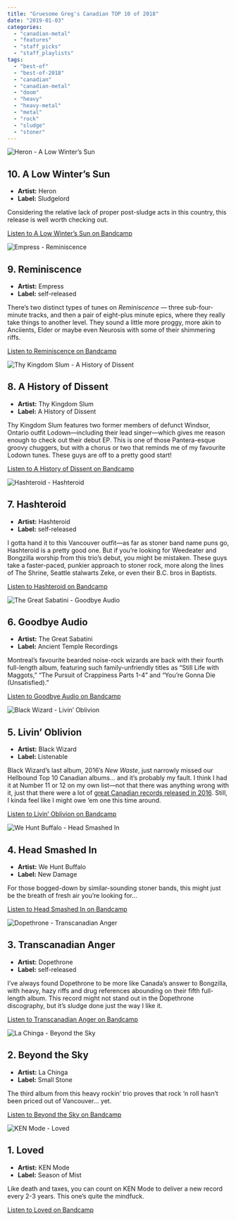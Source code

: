 ```yaml
---
title: "Gruesome Greg's Canadian TOP 10 of 2018"
date: "2019-01-03"
categories: 
  - "canadian-metal"
  - "features"
  - "staff_picks"
  - "staff_playlists"
tags: 
  - "best-of"
  - "best-of-2018"
  - "canadian"
  - "canadian-metal"
  - "doom"
  - "heavy"
  - "heavy-metal"
  - "metal"
  - "rock"
  - "sludge"
  - "stoner"
---
```


![Heron - A Low Winter’s Sun](https://res.cloudinary.com/dy8mxogvn/image/upload/c_fill,f_auto,g_center,h_540,q_auto:good,w_540/v1546374789/a1553734312_16.jpg)

## 10\. A Low Winter’s Sun

- **Artist:** Heron
- **Label:** Sludgelord

Considering the relative lack of proper post-sludge acts in this country, this release is well worth checking out.

[Listen to A Low Winter’s Sun on Bandcamp](https://heronvan.bandcamp.com/album/a-low-winters-sun)

![Empress - Reminiscence](https://res.cloudinary.com/dy8mxogvn/image/upload/c_fill,f_auto,g_center,h_540,q_auto:good,w_540/v1546374683/a2070790258_16.jpg)

## 9\. Reminiscence

- **Artist:** Empress
- **Label:** self-released

There’s two distinct types of tunes on _Reminiscence_ — three sub-four-minute tracks, and then a pair of eight-plus minute epics, where they really take things to another level. They sound a little more proggy, more akin to Anciients, Elder or maybe even Neurosis with some of their shimmering riffs.

[Listen to Reminiscence on Bandcamp](https://thisisempress.bandcamp.com/album/reminiscence)

![Thy Kingdom Slum - A History of Dissent](https://res.cloudinary.com/dy8mxogvn/image/upload/c_fill,f_auto,g_center,h_540,q_auto:good,w_540/v1546374405/a0763042511_16.jpg)

## 8\. A History of Dissent

- **Artist:** Thy Kingdom Slum
- **Label:** A History of Dissent

Thy Kingdom Slum features two former members of defunct Windsor, Ontario outfit Lodown—including their lead singer—which gives me reason enough to check out their debut EP. This is one of those Pantera-esque groovy chuggers, but with a chorus or two that reminds me of my favourite Lodown tunes. These guys are off to a pretty good start!

[Listen to A History of Dissent on Bandcamp](https://thykingdomslum.bandcamp.com/album/a-history-of-dissent)

![Hashteroid - Hashteroid](https://res.cloudinary.com/dy8mxogvn/image/upload/c_fill,f_auto,g_center,h_540,q_auto:good,w_540/v1546374251/a3984099411_16.jpg)

## 7\. Hashteroid

- **Artist:** Hashteroid
- **Label:** self-released

I gotta hand it to this Vancouver outfit—as far as stoner band name puns go, Hashteroid is a pretty good one. But if you’re looking for Weedeater and Bongzilla worship from this trio’s debut, you might be mistaken. These guys take a faster-paced, punkier approach to stoner rock, more along the lines of The Shrine, Seattle stalwarts Zeke, or even their B.C. bros in Baptists.

[Listen to Hashteroid on Bandcamp](https://hashteroid.bandcamp.com/album/hashteroid)

![The Great Sabatini - Goodbye Audio](https://res.cloudinary.com/dy8mxogvn/image/upload/c_fill,f_auto,g_center,h_540,q_auto:good,w_540/v1546374074/a4233390742_16.jpg)

## 6\. Goodbye Audio

- **Artist:** The Great Sabatini
- **Label:** Ancient Temple Recordings

Montreal’s favourite bearded noise-rock wizards are back with their fourth full-length album, featuring such family-unfriendly titles as “Still Life with Maggots,” “The Pursuit of Crappiness Parts 1-4” and “You’re Gonna Die (Unsatisfied).”

[Listen to Goodbye Audio on Bandcamp](https://thegreatsabatini.bandcamp.com/album/goodbye-audio)

![Black Wizard - Livin’ Oblivion](https://res.cloudinary.com/dy8mxogvn/image/upload/c_fill,f_auto,g_center,h_540,q_auto:good,w_540/v1546372929/a1145379369_16.jpg)

## 5\. Livin’ Oblivion

- **Artist:** Black Wizard
- **Label:** Listenable

Black Wizard’s last album, 2016’s _New Waste_, just narrowly missed our Hellbound Top 10 Canadian albums… and it’s probably my fault. I think I had it at Number 11 or 12 on my own list—not that there was anything wrong with it, just that there were a lot of [great Canadian records released in 2016](http://hellbound.ca/2016/12/hellbounds-top-10-canadian-albums-2016/). Still, I kinda feel like I might owe ‘em one this time around.

[Listen to Livin’ Oblivion on Bandcamp](https://listenable-records.bandcamp.com/album/livin-oblivion)

![We Hunt Buffalo - Head Smashed In](https://res.cloudinary.com/dy8mxogvn/image/upload/c_fill,f_auto,g_center,h_540,q_auto:good,w_540/v1546373838/a2775309005_16.jpg)

## 4\. Head Smashed In

- **Artist:** We Hunt Buffalo
- **Label:** New Damage

For those bogged-down by similar-sounding stoner bands, this might just be the breath of fresh air you’re looking for…

[Listen to Head Smashed In on Bandcamp](https://wehuntbuffalo.bandcamp.com/album/head-smashed-in)

![Dopethrone - Transcanadian Anger](https://res.cloudinary.com/dy8mxogvn/image/upload/c_fill,f_auto,g_center,h_540,q_auto:good,w_540/v1546372436/a0358883613_16.jpg)

## 3\. Transcanadian Anger

- **Artist:** Dopethrone
- **Label:** self-released

I’ve always found Dopethrone to be more like Canada’s answer to Bongzilla, with heavy, hazy riffs and drug references abounding on their fifth full-length album. This record might not stand out in the Dopethrone discography, but it’s sludge done just the way I like it.

[Listen to Transcanadian Anger on Bandcamp](https://dopethrone.bandcamp.com/album/transcanadian-anger)

![La Chinga - Beyond the Sky](https://res.cloudinary.com/dy8mxogvn/image/upload/c_fill,f_auto,g_center,h_540,q_auto:good,w_540/v1546373076/a0165436764_16.jpg)

## 2\. Beyond the Sky

- **Artist:** La Chinga
- **Label:** Small Stone

The third album from this heavy rockin’ trio proves that rock ‘n roll hasn’t been priced out of Vancouver… yet.

[Listen to Beyond the Sky on Bandcamp](https://smallstone.bandcamp.com/album/beyond-the-sky)

![KEN Mode - Loved](https://res.cloudinary.com/dy8mxogvn/image/upload/c_fill,f_auto,g_center,h_540,q_auto:good,w_540/v1546011769/a3809143992_16.jpg)

## 1\. Loved

- **Artist:** KEN Mode
- **Label:** Season of Mist

Like death and taxes, you can count on KEN Mode to deliver a new record every 2-3 years. This one’s quite the mindfuck.

[Listen to Loved on Bandcamp](https://kenmode.bandcamp.com/album/loved)
